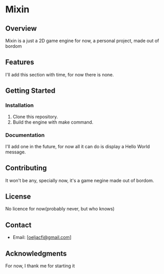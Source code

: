 # Mixin

## Overview

Mixin is a just a 2D game engine for now, a personal project, made out of bordom

## Features

I'll add this section with time, for now there is none.

## Getting Started

### Installation

1. Clone this repository.
2. Build the engine with make command.

### Documentation

I'll add one in the future, for now all it can do is display a Hello World message.

## Contributing

It won't be any, specially now, it's a game negine made out of bordom.

## License

No licence for now(probably never, but who knows)

## Contact

- Email: [oeljacfi@gmail.com]

## Acknowledgments

For now, I thank me for starting it
